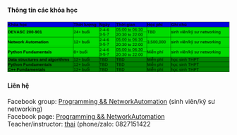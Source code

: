 #### Thông tin các khóa học
![courses](courses2.png)               
          

#### Liên hệ
Facebook group: [Programming && NetworkAutomation](https://www.facebook.com/groups/programmingna2001/) (sinh viên/kỹ sư networking)        
Facebook page: [Programming && NetworkAutomation](https://www.facebook.com/programmingna2001/)            
Teacher/instructor: [thai](https://www.facebook.com/thaiquocvo2001) (phone/zalo: 0827151422                                       
